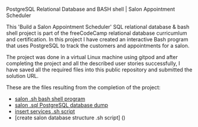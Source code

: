 PostgreSQL Relational Database and BASH shell | Salon Appointment Scheduler


This 'Build a Salon Appointment Scheduler' SQL relational database & bash shell project is part of the freeCodeCamp relational database curricumlum and certification.
In this project I have created an interactive Bash program that uses PostgreSQL to track the customers and appointments for a salon.

The project was done in a virtual Linux machine using gitpod and after completing the project and all the described user stories successfully,
I have saved all the required files into this public repository and submitted the solution URL.

These are the files resulting from the completion of the project:
- [salon .sh bash shell program](https://github.com/Rami24t/Salon-Appointment-Scheduler_Relational-Database/blob/main/salon.sh)
- [salon .sql PostgreSQL database dump](https://github.com/Rami24t/Salon-Appointment-Scheduler_Relational-Database/blob/main/salon.sql)
- [insert services .sh script]()
- [create salon database structure .sh script] ()
